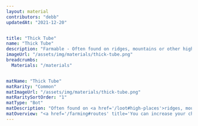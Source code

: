 ```yaml
---
layout: material
contributors: "debb"
updatedAt: "2021-12-20"


title: "Thick Tube"
name: "Thick Tube"
description: "Farmable - Often found on ridges, mountains or other high places"
imageUrl: "/assets/img/materials/thick-tube.png"
breadcrumbs:
  Materials: "/materials"


matName: "Thick Tube"
matRarity: "Common"
matImageUrl: "/assets/img/materials/thick-tube.png"
matRaritySortOrder: "1"
matType: "Bot"
matDescription: "Often found on <a href='/loot#high-places'>ridges, mountains or other High Places</a>"
matOverview: "<a href='/farming#routes' title='You can increase your chances of finding this material by grinding the right routes'>Farmable</a> - "
---
```



